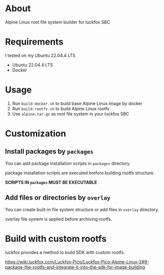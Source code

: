 # About
Alpine Linux root file system builder for luckfox SBC

# Requirements
I tested on my Ubuntu 22.04.4 LTS
* Ubuntu 22.04.4 LTS
* Docker

# Usage
1. Run `build-docker.sh` to build base Alpine Linux image by docker
2. Run `build-rootfs.sh` to build Alpine Linux rootfs
3. Use `alpine.tar.gz` as root file system in your luckfox SBC

# Customization
## Install packages by `packages`
You can add package installation scripts in `packages` directory.

package installation scripts are executed brefore building rootfs structure.

__SCRIPTS IN `packages` MUST BE EXECUTABLE__

## Add files or directories by `overlay`
You can create built-in file system structure or add files in `overlay` directory.

overlay file system is applied before archiving rootfs.

# Build with custom rootfs
luckfox provides a method to build SDK with custom rootfs.

https://wiki.luckfox.com/Luckfox-Pico/Luckfox-Pico-Alpine-Linux-2#9-package-the-rootfs-and-integrate-it-into-the-sdk-for-image-building